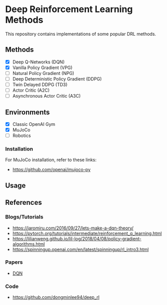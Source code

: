 # Deep Reinforcement Learning Methods

This repository contains implementations of some popular DRL methods.

## Methods

- [x] Deep Q-Networks (DQN)
- [x] Vanilla Policy Gradient (VPG)
- [ ] Natural Policy Gradient (NPG)
- [ ] Deep Deterministic Policy Gradient (DDPG)
- [ ] Twin Delayed DDPG (TD3)
- [ ] Actor Critic (A2C)
- [ ] Asynchronous Actor Critic (A3C)

## Environments

- [x] Classic OpenAI Gym
- [x] MuJoCo
- [ ] Robotics

### Installation

For MuJoCo installation, refer to these links:

- https://github.com/openai/mujoco-py

## Usage

## References

### Blogs/Tutorials

- https://jaromiru.com/2016/09/27/lets-make-a-dqn-theory/
- https://pytorch.org/tutorials/intermediate/reinforcement_q_learning.html
- https://lilianweng.github.io/lil-log/2018/04/08/policy-gradient-algorithms.html
- https://spinningup.openai.com/en/latest/spinningup/rl_intro3.html

### Papers

- [DQN](https://storage.googleapis.com/deepmind-media/dqn/DQNNaturePaper.pdf)

### Code

- https://github.com/dongminlee94/deep_rl
